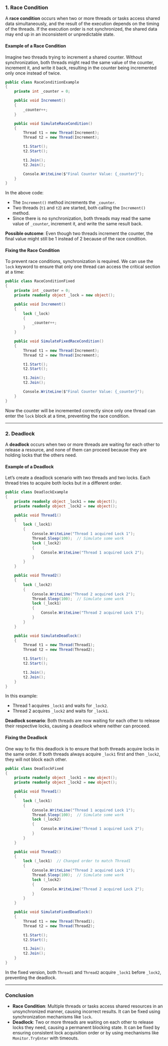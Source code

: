 ### 1. **Race Condition**

A **race condition** occurs when two or more threads or tasks access shared data simultaneously, and the result of the execution depends on the timing of the threads. If the execution order is not synchronized, the shared data may end up in an inconsistent or unpredictable state.

#### Example of a Race Condition

Imagine two threads trying to increment a shared counter. Without synchronization, both threads might read the same value of the counter, increment it, and write it back, resulting in the counter being incremented only once instead of twice.

```csharp
public class RaceConditionExample
{
    private int _counter = 0;

    public void Increment()
    {
        _counter++;
    }

    public void SimulateRaceCondition()
    {
        Thread t1 = new Thread(Increment);
        Thread t2 = new Thread(Increment);

        t1.Start();
        t2.Start();

        t1.Join();
        t2.Join();

        Console.WriteLine($"Final Counter Value: {_counter}");
    }
}
```

In the above code:
- The `Increment()` method increments the `_counter`.
- Two threads (`t1` and `t2`) are started, both calling the `Increment()` method.
- Since there is no synchronization, both threads may read the same value of `_counter`, increment it, and write the same result back.

**Possible outcome**: Even though two threads increment the counter, the final value might still be 1 instead of 2 because of the race condition.

#### Fixing the Race Condition

To prevent race conditions, synchronization is required. We can use the `lock` keyword to ensure that only one thread can access the critical section at a time:

```csharp
public class RaceConditionFixed
{
    private int _counter = 0;
    private readonly object _lock = new object();

    public void Increment()
    {
        lock (_lock)
        {
            _counter++;
        }
    }

    public void SimulateFixedRaceCondition()
    {
        Thread t1 = new Thread(Increment);
        Thread t2 = new Thread(Increment);

        t1.Start();
        t2.Start();

        t1.Join();
        t2.Join();

        Console.WriteLine($"Final Counter Value: {_counter}");
    }
}
```

Now the counter will be incremented correctly since only one thread can enter the `lock` block at a time, preventing the race condition.

---

### 2. **Deadlock**

A **deadlock** occurs when two or more threads are waiting for each other to release a resource, and none of them can proceed because they are holding locks that the others need.

#### Example of a Deadlock

Let’s create a deadlock scenario with two threads and two locks. Each thread tries to acquire both locks but in a different order.

```csharp
public class DeadlockExample
{
    private readonly object _lock1 = new object();
    private readonly object _lock2 = new object();

    public void Thread1()
    {
        lock (_lock1)
        {
            Console.WriteLine("Thread 1 acquired Lock 1");
            Thread.Sleep(100);  // Simulate some work
            lock (_lock2)
            {
                Console.WriteLine("Thread 1 acquired Lock 2");
            }
        }
    }

    public void Thread2()
    {
        lock (_lock2)
        {
            Console.WriteLine("Thread 2 acquired Lock 2");
            Thread.Sleep(100);  // Simulate some work
            lock (_lock1)
            {
                Console.WriteLine("Thread 2 acquired Lock 1");
            }
        }
    }

    public void SimulateDeadlock()
    {
        Thread t1 = new Thread(Thread1);
        Thread t2 = new Thread(Thread2);

        t1.Start();
        t2.Start();

        t1.Join();
        t2.Join();
    }
}
```

In this example:
- Thread 1 acquires `_lock1` and waits for `_lock2`.
- Thread 2 acquires `_lock2` and waits for `_lock1`.

**Deadlock scenario**: Both threads are now waiting for each other to release their respective locks, causing a deadlock where neither can proceed.

#### Fixing the Deadlock

One way to fix this deadlock is to ensure that both threads acquire locks in the same order. If both threads always acquire `_lock1` first and then `_lock2`, they will not block each other.

```csharp
public class DeadlockFixed
{
    private readonly object _lock1 = new object();
    private readonly object _lock2 = new object();

    public void Thread1()
    {
        lock (_lock1)
        {
            Console.WriteLine("Thread 1 acquired Lock 1");
            Thread.Sleep(100);  // Simulate some work
            lock (_lock2)
            {
                Console.WriteLine("Thread 1 acquired Lock 2");
            }
        }
    }

    public void Thread2()
    {
        lock (_lock1)  // Changed order to match Thread1
        {
            Console.WriteLine("Thread 2 acquired Lock 1");
            Thread.Sleep(100);  // Simulate some work
            lock (_lock2)
            {
                Console.WriteLine("Thread 2 acquired Lock 2");
            }
        }
    }

    public void SimulateFixedDeadlock()
    {
        Thread t1 = new Thread(Thread1);
        Thread t2 = new Thread(Thread2);

        t1.Start();
        t2.Start();

        t1.Join();
        t2.Join();
    }
}
```

In the fixed version, both `Thread1` and `Thread2` acquire `_lock1` before `_lock2`, preventing the deadlock.

---

### Conclusion

- **Race Condition**: Multiple threads or tasks access shared resources in an unsynchronized manner, causing incorrect results. It can be fixed using synchronization mechanisms like `lock`.
- **Deadlock**: Two or more threads are waiting on each other to release locks they need, causing a permanent blocking state. It can be fixed by ensuring consistent lock acquisition order or by using mechanisms like `Monitor.TryEnter` with timeouts.